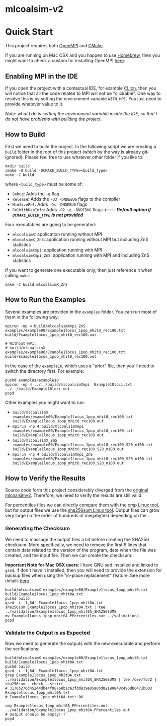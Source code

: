 # mlcoalsim-v2

# Quick Start

This project requires both [OpenMPI][openmpi] and [CMake][cmake].

If you are running on Mac OSX and you happen to use [Homebrew][homebrew], then you might want to check
a custom for installing OpenMPI [here][homebrew-custom-openmpi].

## Enabling MPI in the IDE

If you open the project with a contextual IDE, for example [CLion][clion], then you will
notice that all the code related to MPI will not be "clickable". One way to resolve this
is by setting the environment variable `WITH_MPI`. You just need to provide whatever value to it.

*Note: what I do is setting the environment variable inside the IDE, so that I do not have problems
with building the project.* 

## How to Build

First we need to build the project. In the following script we are creating a `build` folder in
the root of this project (which by the way is already git-ignored). Please feel free to
use whatever other folder if you like to:

```shell script
mkdir build
cmake -B build -DCMAKE_BUILD_TYPE=<build_type>
make -C build
```

where `<build_type>` must be some of:

* `Debug`: Adds the `-g` flag
* `Release`: Adds the `-O3 -DNDEBUG` flags to the compiler
* `MinSizeRel`: Adds `-Os -DNDEBUG` flags
* `RelWithDebInfo`: Adds `-O2 -g -DNDEBUG` flags  **_<--- Default option if `DCMAKE_BUILD_TYPE` is not provided_**

Four executables are going to be generated:
* `mlcoalsimX`: application running without MPI
* `mlcoalsimX_ZnS`: application running without MPI but including ZnS statistics
* `mlcoalsimXmpi`: application running with MPI
* `mlcoalsimXmpi_ZnS`: application running with MPI and including ZnS statistics

If you want to generate one executable only, then just reference it when calling `make`:

```shell script
make -C build mlcoalsimX_ZnS
```

## How to Run the Examples

Several examples are provided in the `examples` folder. You can run most of them in the following way:

```shell script
mpirun -np 4 build/mlcoalsimXmpi_ZnS  examples/example00/Example1locus_1pop_mhit0_rec100.txt build/Example1locus_1pop_mhit0_rec100.out

# Without MPI:
# build/mlcoalsimX  examples/example00/Example1locus_1pop_mhit0_rec100.txt build/Example1locus_1pop_mhit0_rec100.out
```

In the case of the `example10`, which uses a "prior" file, then you'll need to switch the directory first.
For example:

```shell script
pushd examples/example10
mpirun -np 4 ../../build/mlcoalsimXmpi  Example10loci.txt ../../build/Example10loci.out
popd
```

Other examples you might want to run:

* `build/mlcoalsimX examples/example00/Example1locus_1pop_mhit0_rec100.txt build/Example1locus_1pop_mhit0_rec100.out`
* `mpirun -np 4 build/mlcoalsimXmpi examples/example00/Example1locus_1pop_mhit0_rec100.txt build/Example1locus_1pop_mhit0_rec100.out`
* `build/mlcoalsimX_ZnS examples/example00/Example1locus_1pop_mhit0_rec100_S20_n100.txt build/Example1locus_1pop_mhit0_rec100_S20_n100.out`
* `mpirun -np 4 build/mlcoalsimXmpi_ZnS examples/example00/Example1locus_1pop_mhit0_rec100_S20_n100.txt build/Example1locus_1pop_mhit0_rec100_S20_n100.out`

## How to Verify the Results

Source code form this project considerably diverged from the [original mlcoalsimv2][mlcoalsimv2-original]. Therefore, we need to
verify the results are still valid.

For percentiles files we can directly compare them with the [cmp Linux tool][cmp], but for output files we use the [sha256sum Linux tool][sha256sum].
Output files can grow very large (in the order of hundreds of megabytes) depending on the .

### Generating the Checksum

We need to massage the output files a bit before creating the SHA256 checksum. More specifically, we need to remove the first 6 lines that contain
data related to the version of the program, date when the file was created, and the input file. Then we can create the checksum:

**Important Note for Mac OSX users**: I have GNU sed installed and linked to `gsed`. If don't have it installed, then you will need to provide the
extension for backup files when using the "in-place replacement" feature. See more details [here][sed-macosx-issue].

```shell script
build/mlcoalsimX examples/example00/Example1locus_1pop_mhit0.txt build/Example1locus_1pop_mhit0A.txt
pushd build
gsed -i '1,6d' Example1locus_1pop_mhit0A.txt
sha256sum Example1locus_1pop_mhit0A.txt | tee ../validation/Example1locus_1pop_mhit0A_SHA256SUMS
mv Example1locus_1pop_mhit0A_PPercentiles.out ../validation/.
popd 
```

### Validate the Output is as Expected

Now we need to generate the outputs with the new executable and perform the verifications:

```shell script
build/mlcoalsimX examples/example00/Example1locus_1pop_mhit0.txt build/Example1locus_1pop_mhit0A.txt
pushd build
gsed -i '1,6d' Example1locus_1pop_mhit0A.txt
grep Example1locus_1pop_mhit0A.txt ../validation/Example1locus_1pop_mhit0A_SHA256SUMS | tee /dev/fd/2 | sha256sum --check --strict  -
# 3176b276d45244dbe4f98760b1ca3fdd939e0580bd82198848c495d86471b603  Example1locus_1pop_mhit0A.txt
# Example1locus_1pop_mhit0A.txt: OK

cmp Example1locus_1pop_mhit0A_PPercentiles.out ../validation/Example1locus_1pop_mhit0A_PPercentiles.out
# Output should be empty!!!
popd 
```



[clion]: https://www.jetbrains.com/clion/
[cmake]: https://cmake.org
[cmp]: https://linux.die.net/man/1/cmp
[homebrew]: https://brew.sh
[homebrew-custom-openmpi]: https://github.com/cmontemuino/homebrew-custom
[mlcoalsimv2-original]: https://github.com/CRAGENOMICA/mlcoalsim-v2
[openmpi]: https://www.open-mpi.org
[sed-macosx-issue]: https://stackoverflow.com/questions/4247068/sed-command-with-i-option-failing-on-mac-but-works-on-linux/4247319#4247319
[sha256sum]: https://linux.die.net/man/1/sha256sum/